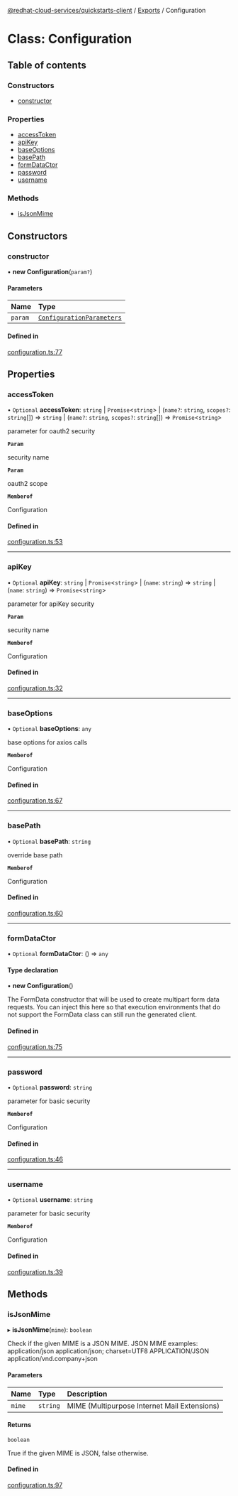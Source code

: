 [@redhat-cloud-services/quickstarts-client](../README.md) / [Exports](../modules.md) / Configuration

# Class: Configuration

## Table of contents

### Constructors

- [constructor](Configuration.md#constructor)

### Properties

- [accessToken](Configuration.md#accesstoken)
- [apiKey](Configuration.md#apikey)
- [baseOptions](Configuration.md#baseoptions)
- [basePath](Configuration.md#basepath)
- [formDataCtor](Configuration.md#formdatactor)
- [password](Configuration.md#password)
- [username](Configuration.md#username)

### Methods

- [isJsonMime](Configuration.md#isjsonmime)

## Constructors

### constructor

• **new Configuration**(`param?`)

#### Parameters

| Name | Type |
| :------ | :------ |
| `param` | [`ConfigurationParameters`](../interfaces/ConfigurationParameters.md) |

#### Defined in

[configuration.ts:77](https://github.com/mkholjuraev/javascript-clients/blob/master/packages/quickstarts/configuration.ts#L77)

## Properties

### accessToken

• `Optional` **accessToken**: `string` \| `Promise`<`string`\> \| (`name?`: `string`, `scopes?`: `string`[]) => `string` \| (`name?`: `string`, `scopes?`: `string`[]) => `Promise`<`string`\>

parameter for oauth2 security

**`Param`**

security name

**`Param`**

oauth2 scope

**`Memberof`**

Configuration

#### Defined in

[configuration.ts:53](https://github.com/mkholjuraev/javascript-clients/blob/master/packages/quickstarts/configuration.ts#L53)

___

### apiKey

• `Optional` **apiKey**: `string` \| `Promise`<`string`\> \| (`name`: `string`) => `string` \| (`name`: `string`) => `Promise`<`string`\>

parameter for apiKey security

**`Param`**

security name

**`Memberof`**

Configuration

#### Defined in

[configuration.ts:32](https://github.com/mkholjuraev/javascript-clients/blob/master/packages/quickstarts/configuration.ts#L32)

___

### baseOptions

• `Optional` **baseOptions**: `any`

base options for axios calls

**`Memberof`**

Configuration

#### Defined in

[configuration.ts:67](https://github.com/mkholjuraev/javascript-clients/blob/master/packages/quickstarts/configuration.ts#L67)

___

### basePath

• `Optional` **basePath**: `string`

override base path

**`Memberof`**

Configuration

#### Defined in

[configuration.ts:60](https://github.com/mkholjuraev/javascript-clients/blob/master/packages/quickstarts/configuration.ts#L60)

___

### formDataCtor

• `Optional` **formDataCtor**: () => `any`

#### Type declaration

• **new Configuration**()

The FormData constructor that will be used to create multipart form data
requests. You can inject this here so that execution environments that
do not support the FormData class can still run the generated client.

#### Defined in

[configuration.ts:75](https://github.com/mkholjuraev/javascript-clients/blob/master/packages/quickstarts/configuration.ts#L75)

___

### password

• `Optional` **password**: `string`

parameter for basic security

**`Memberof`**

Configuration

#### Defined in

[configuration.ts:46](https://github.com/mkholjuraev/javascript-clients/blob/master/packages/quickstarts/configuration.ts#L46)

___

### username

• `Optional` **username**: `string`

parameter for basic security

**`Memberof`**

Configuration

#### Defined in

[configuration.ts:39](https://github.com/mkholjuraev/javascript-clients/blob/master/packages/quickstarts/configuration.ts#L39)

## Methods

### isJsonMime

▸ **isJsonMime**(`mime`): `boolean`

Check if the given MIME is a JSON MIME.
JSON MIME examples:
  application/json
  application/json; charset=UTF8
  APPLICATION/JSON
  application/vnd.company+json

#### Parameters

| Name | Type | Description |
| :------ | :------ | :------ |
| `mime` | `string` | MIME (Multipurpose Internet Mail Extensions) |

#### Returns

`boolean`

True if the given MIME is JSON, false otherwise.

#### Defined in

[configuration.ts:97](https://github.com/mkholjuraev/javascript-clients/blob/master/packages/quickstarts/configuration.ts#L97)
